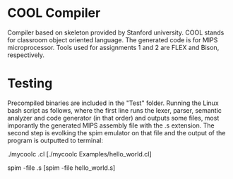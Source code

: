 # COOL Compiler

Compiler based on skeleton provided by Stanford university. COOL stands for classroom object oriented language. The generated code is for MIPS microprocessor. Tools used for assignments 1 and 2 are FLEX and Bison, respectively.

# Testing

Precompiled binaries are included in the "Test" folder. Running the Linux bash script as follows, where the first line runs the lexer, parser, semantic analyzer and code generator (in that order) and outputs some files, most imporantly the generated MIPS assembly file with the .s extension. The second step is evolking the spim emulator on that file and the output of the program is outputted to terminal:

  ./mycoolc <test cool file>.cl           [./mycoolc Examples/hello_world.cl]
  
  spim -file <test cool file>.s           [spim -file hello_world.s]
